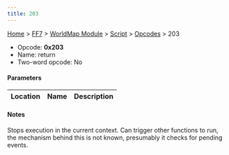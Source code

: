 ```yaml
---
title: 203
---
```


[Home](Main%20Page.md) > [FF7](FF7.md) > [WorldMap Module](FF7/WorldMap%20Module.md) > [Script](FF7/WorldMap%20Module/Script.md) > [Opcodes](FF7/WorldMap%20Module/Script/Opcodes.md) > 203

-   Opcode: **0x203**
-   Name: return
-   Two-word opcode: No

#### Parameters

| Location | Name | Description |
|:--------:|:----:|:-----------:|

#### Notes

Stops execution in the current context. Can trigger other functions to
run, the mechanism behind this is not known, presumably it checks for
pending events.
